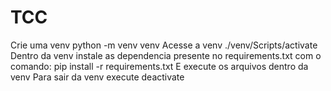 # TCC

Crie uma venv
    python -m venv venv
Acesse a venv
    ./venv/Scripts/activate
Dentro da venv instale as dependencia presente no requirements.txt com o comando:
    pip install -r requirements.txt
E execute os arquivos dentro da venv
Para sair da venv execute deactivate
